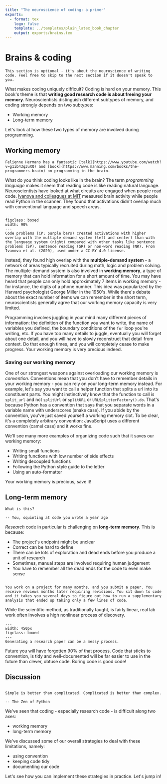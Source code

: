 ```yaml
---
title: "The neuroscience of coding: a primer"
exports:
  - format: tex
    logo: false
    template: ../templates/plain_latex_book_chapter
    output: exports/brains.tex
---
```


# Brains & coding

```{admonition} Optional
This section is optional - it's about the neuroscience of writing code. Feel free to skip to the next section if it doesn't speak to you.
```

What makes coding uniquely difficult? Coding is hard on your memory. This book's theme is that **writing good research code is about freeing your memory**. Neuroscientists distinguish different subtypes of memory, and coding strongly depends on two subtypes:

- Working memory
- Long-term memory

Let's look at how these two types of memory are involved during programming.

## Working memory

```{margin}
Felienne Hermans has a fantastic [talk](https://www.youtube.com/watch?v=g1ib43q3uXQ) and [book](https://www.manning.com/books/the-programmers-brain) on programming in the brain.
```

What do you think coding looks like in the brain? The term _programming language_ makes it seem that reading code is like reading natural language. Neuroscientists have looked at what circuits are engaged when people read code. [Ivanova and colleagues at MIT](https://elifesciences.org/articles/58906) measured brain activity while people read Python in the scanner. They found that activations didn't overlap much with conventional language and speech areas.

```{figure} figures/wm-federenko.png
---
figclass: boxed
width: 90%
---
Code problems (CP; purple bars) created activations with higher overlap with the multiple demand system (left and center) than with the language system (right) compared with other tasks like sentence problems (SP), sentence reading (SR) or non-word reading (NR). From Ivanova et al. (2020), used under a CC-BY 4.0 license.
```

Instead, they found high overlap with the **multiple-demand system** - a network of areas typically recruited during math, logic and problem solving. The multiple-demand system is also involved in **working memory**, a type of memory that can hold information for a short amount of time. You may have heard that people can only hold approximately 7 items in working memory - for instance, the digits of a phone number. This idea was popularized by the Harvard psychologist George Miller in the 1950's. While there's debate about the exact number of items we can remember in the short term, neuroscientists generally agree that our working memory capacity is very limited.

Programming involves juggling in your mind many different pieces of information: the definition of the function you want to write, the name of variables you defined, the boundary conditions of the `for` loop you're writing, etc. If you have too many details to juggle, eventually you will forget about one detail, and you will have to slowly reconstruct that detail from context. Do that enough times, and you will completely cease to make progress. Your working memory is very precious indeed.

### Saving our working memory

One of our strongest weapons against overloading our working memory is _convention_. Conventions mean that you don't have to remember details in your working memory - you can rely on your long-term memory instead. For example, let's say you want to call a helper function that splits a url into its constituent parts. You might instinctively know that the function to call is `split_url` and not `splitUrl` or `splitURL` or `URLSplitterFactory().do`. That's because Python has a convention that says that you separate words in a variable name with underscores (snake case). If you abide by the convention, you've just saved yourself a working memory slot. To be clear, it's a completely arbitrary convention: JavaScript uses a different convention (camel case) and it works fine.

We'll see many more examples of organizing code such that it saves our working memory:

- Writing small functions
- Writing functions with low number of side effects
- Writing decoupled functions
- Following the Python style guide to the letter
- Using an auto-formatter

Your working memory is precious, save it!

## Long-term memory

```{epigraph}
What is this?

-- You, squinting at code you wrote a year ago
```

_Research_ code in particular is challenging on **long-term memory**. This is because:

- The project's endpoint might be unclear
- Correct can be hard to define
- There can be lots of exploration and dead ends before you produce a unit of research
- Sometimes, manual steps are involved requiring human judgement
- You have to remember all the dead ends for the code to even make sense

```{admonition} Has this ever happened to you?

You work on a project for many months, and you submit a paper. You receive reviews months later requiring revisions. You sit down to code and it takes you several days to figure out how to run a supplementary analysis that ended up taking only a few lines of code.
```

While the scientific method, as traditionally taught, is fairly linear, real lab work often involves a high nonlinear process of discovery.

```{figure} figures/lifecycle_complex.svg
---
width: 450px
figclass: boxed
---
Generating a research paper can be a messy process.
```

Future you will have forgotten 90% of that process. Code that sticks to convention, is tidy and well-documented will be far easier to use in the future than clever, obtuse code. Boring code is good code!

## Discussion

```{epigraph}

Simple is better than complicated. Complicated is better than complex.

-- The Zen of Python
```

We've seen that coding - especially research code - is difficult along two axes:

- working memory
- long-term memory

We've discussed some of our overall strategies to deal with these limitations, namely:

- using convention
- keeping code tidy
- documenting our code

Let's see how you can implement these strategies in practice. Let's jump in!
